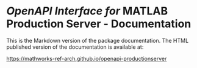 # *OpenAPI Interface for* MATLAB Production Server - Documentation

This is the Markdown version of the package documentation. The HTML published version of the documentation is available at:

<https://mathworks-ref-arch.github.io/openapi-productionserver>
